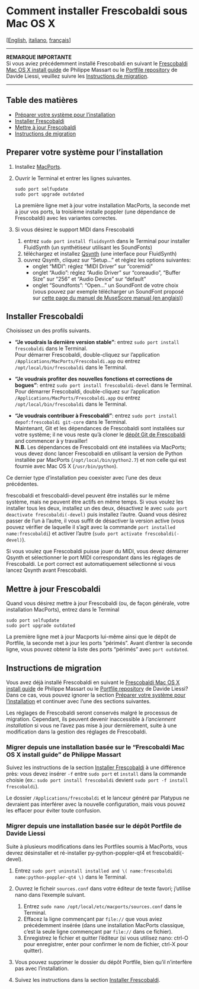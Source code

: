 Comment installer Frescobaldi sous Mac OS X
=====

[[English](INSTALL-Frescobaldi.md), [italiano](INSTALL-Frescobaldi.it.md), [français](INSTALL-Frescobaldi.fr.md)]

*****
**REMARQUE IMPORTANTE**  
Si vous aviez précédemment installé Frescobaldi en suivant le [Frescobaldi Mac OS X install guide](https://github.com/wbsoft/frescobaldi/wiki/Frescobaldi-Mac-OS-X-install-guide) de Philippe Massart ou le [Portfile repository](https://github.com/dliessi/ports) de Davide Liessi, veuillez suivre les [Instructions de migration](#instructions-de-migration).
*****


Table des matières
-----

* [Préparer votre système pour l’installation](#preparer-votre-syst%C3%A8me-pour-linstallation)
* [Installer Frescobaldi](#installer-frescobaldi)
* [Mettre à jour Frescobaldi](#mettre-%C3%A0-jour-frescobaldi)
* [Instructions de migration](#instructions-de-migration)


Preparer votre système pour l’installation
-----

1. Installez [MacPorts](http://www.macports.org/install.php).

2. Ouvrir le Terminal et entrer les lignes suivantes.
   
   ```
   sudo port selfupdate
   sudo port upgrade outdated
   ```
   
   La première ligne met à jour votre installation MacPorts, la seconde met à jour vos ports, la troisième installe poppler (une dépendance de Frescobaldi) avec les variantes correctes.

3. Si vous désirez le support MIDI dans Frescobaldi
   1. entrez `sudo port install fluidsynth` dans le Terminal pour installer FluidSynth (un synthétiseur utilisant les SoundFonts)
   2. téléchargez et installez [Qsynth](http://sourceforge.net/projects/qsynth) (une interface pour FluidSynth)
   3. ouvrez Qsynth, cliquez sur “Setup...” et réglez les options suivantes:
      * onglet “MIDI”: réglez “MIDI Driver” sur “coremidi”
      * onglet “Audio”: réglez “Audio Driver” sur “coreaudio”, “Buffer Size” sur “256” et “Audio Device” sur “default”
      * onglet “Soundfonts”: “Open...” un SoundFont de votre choix (vous pouvez par exemple télécharger un SoundFont proposé sur [cette page du manuel de MuseScore manual (en anglais)](http://musescore.org/en/handbook/soundfont))


Installer Frescobaldi
-----

Choisissez un des profils suivants.

* **“Je voudrais la dernière version stable”**: entrez `sudo port install frescobaldi` dans le Terminal.  
  Pour démarrer Frescobaldi, double-cliquez sur l’application `/Applications/MacPorts/Frescobaldi.app` ou entrez `/opt/local/bin/frescobaldi` dans le Terminal.

* **“Je voudrais profiter des nouvelles fonctions et corrections de bogues”**: entrez `sudo port install frescobaldi-devel` dans le Terminal.  
  Pour démarrer Frescobaldi, double-cliquez sur l’application `/Applications/MacPorts/Frescobaldi.app` ou entrez `/opt/local/bin/frescobaldi` dans le Terminal.

* **“Je voudrais contribuer à Frescobaldi”**: entrez `sudo port install depof:frescobaldi git-core` dans le Terminal.  
  Maintenant, Git et les dépendances de Frescobaldi sont installées sur votre système; il ne vous reste qu’à cloner le [dépôt Git de Frescobaldi](https://github.com/wbsoft/frescobaldi) and commencer à y travailler!  
  **N.B.** Les dépendances de Frescobaldi ont été installées via MacPorts; vous devez donc lancer Frescobaldi en utilisant la version de Python installée par MacPorts (`/opt/local/bin/python2.7`) et non celle qui est fournie avec Mac OS X (`/usr/bin/python`).

Ce dernier type d’installation peu coexister avec l’une des deux précédentes.

frescobaldi et frescobaldi-devel peuvent être installés sur le même système, mais ne peuvent être actifs en même temps.
Si vous voulez les installer tous les deux, installez un des deux, désactivez le avec `sudo port deactivate frescobaldi(-devel)` puis installez l’autre.
Quand vous désirez passer de l’un à l’autre, il vous suffit de désactiver la version active (vous pouvez vérifier de laquelle il s’agit avec la commande `port installed name:frescobaldi`) et activer l’autre (`sudo port activate frescobaldi(-devel)`).

Si vous voulez que Frescobaldi puisse jouer du MIDI, vous devez démarrer Qsynth et sélectionner le port MIDI correspondant dans les réglages de Frescobaldi.
Le port correct est automatiquement sélectionné si vous lancez Qsynth avant Frescobaldi.


Mettre à jour Frescobaldi
-----

Quand vous désirez mettre à jour Frescobaldi (ou, de façon générale, votre installation MacPorts), entrez dans le Terminal

```
sudo port selfupdate
sudo port upgrade outdated
```

La première ligne met à jour Macports lui-même ainsi que le dépôt de Portfile, la seconde met à jour les ports “périmés”.
Avant d’entrer la seconde ligne, vous pouvez obtenir la liste des ports “périmés” avec `port outdated`.


Instructions de migration
-----

Vous avez déjà installé Frescobaldi en suivant le [Frescobaldi Mac OS X install guide](https://github.com/wbsoft/frescobaldi/wiki/Frescobaldi-Mac-OS-X-install-guide) de Philippe Massart ou le [Portfile repository](https://github.com/dliessi/ports) de Davide Liessi?
Dans ce cas, vous pouvez ignorer la section [Préparer votre système pour l’installation](#preparer-votre-syst%C3%A8me-pour-linstallation) et continuer avec l’une des sections suivantes.

Les réglages de Frescobaldi seront conservés malgré le processus de migration.
Cependant, ils peuvent devenir inaccessible à *l’anciennent installation* si vous ne l’avez pas mise à jour dernièrement, suite à une modification dans la gestion des réglages de Frescobaldi.

### Migrer depuis une installation basée sur le “Frescobaldi Mac OS X install guide” de Philippe Massart

Suivez les instructions de la section [Installer Frescobaldi](#installer-frescobaldi) à une différence près: vous devez insérer `-f` entre `sudo port` et `install` dans la commande choisie (ex.:  `sudo port install frescobaldi` devient `sudo port -f install frescobaldi`).

Le dossier `/Applications/frescobaldi` et le lanceur généré par Platypus ne devraient pas interférer avec la nouvelle configuration, mais vous pouvez les effacer pour éviter toute confusion.

### Migrer depuis une installation basée sur le dépôt Portfile de Davide Liessi

Suite à plusieurs modifications dans les Portfiles soumis à MacPorts, vous devrez désinstaller et ré-installer py-python-poppler-qt4 et frescobaldi(-devel).

1. Entrez `sudo port uninstall installed and \( name:frescobaldi name:python-poppler-qt4 \)` dans le Terminal.

2. Ouvrez le ficheir `sources.conf` dans votre éditeur de texte favori; j’utilise nano dans l’exemple suivant.
   1. Entrez `sudo nano /opt/local/etc/macports/sources.conf` dans le Terminal.
   2. Effacez la ligne commençant par `file://` que vous aviez précédemment insérée (dans une installation MacPorts classique, c’est la seule ligne commençant par `file://` dans ce fichier).
   3. Enregistrez le fichier et quitter l’éditeur (si vous utilisez nano: ctrl-O pour enregistrer, enter pour confirmer le nom de fichier, ctrl-X pour quitter).

3. Vous pouvez supprimer le dossier du dépôt Portfile, bien qu’il n’interfère pas avec l’installation.

4. Suivez les instructions dans la section [Installer Frescobaldi](#installer-frescobaldi).

